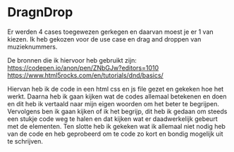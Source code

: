 # DragnDrop
Er werden 4 cases toegewezen gerkegen en daarvan moest je er 1 van kiezen. 
Ik heb gekozen voor de use case en drag and droppen van muzieknummers.

De bronnen die ik hiervoor heb gebruikt zijn: 
https://codepen.io/anon/pen/ZNbGJw?editors=1010
https://www.html5rocks.com/en/tutorials/dnd/basics/

Hiervan heb ik de code in een html css en js file gezet en gekeken hoe het werkt. 
Daarna heb ik gaan kijken wat de codes allemaal betekenen en doen en dit heb ik vertaald naar mijn eigen woorden om het beter te begrijpen. 
Vervolgens ben ik gaan kijken of ik het begrijp, dit heb ik gedaan om steeds een stukje code weg te halen en dat kijken wat er daadwerkelijk gebeurt met de elementen.
Ten slotte heb ik gekeken wat ik allemaal niet nodig heb van de code en heb geprobeerd om te code zo kort en bondig mogelijk uit te schrijven.

